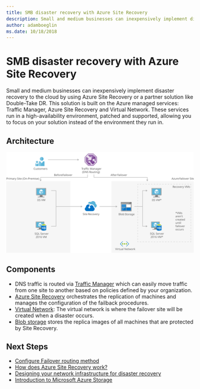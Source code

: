 ```yaml
---
title: SMB disaster recovery with Azure Site Recovery
description: Small and medium businesses can inexpensively implement disaster recovery to the cloud by using Azure Site Recovery or a partner solution like Double-Take DR.
author: adamboeglin
ms.date: 10/18/2018
---
```

# SMB disaster recovery with Azure Site Recovery
Small and medium businesses can inexpensively implement disaster recovery to the cloud by using Azure Site Recovery or a partner solution like Double-Take DR.
This solution is built on the Azure managed services: Traffic Manager, Azure Site Recovery and Virtual Network. These services run in a high-availability environment, patched and supported, allowing you to focus on your solution instead of the environment they run in.

## Architecture
<img src="media/disaster-recovery-smb-azure-site-recovery.svg" alt='architecture diagram' />

## Components
* DNS traffic is routed via [Traffic Manager](http://azure.microsoft.com/services/traffic-manager/) which can easily move traffic from one site to another based on policies defined by your organization.
* [Azure Site Recovery](http://azure.microsoft.com/services/site-recovery/) orchestrates the replication of machines and manages the configuration of the failback procedures.
* [Virtual Network](href="http://azure.microsoft.com/services/virtual-network/): The virtual network is where the failover site will be created when a disaster occurs.
* [Blob storage](http://azure.microsoft.com/services/storage/blobs/) stores the replica images of all machines that are protected by Site Recovery.

## Next Steps
* [Configure Failover routing method](https://docs.microsoft.com/api/Redirect/documentation/articles/traffic-manager-configure-failover-routing-method/)
* [How does Azure Site Recovery work?](https://docs.microsoft.com/api/Redirect/documentation/articles/site-recovery-components/)
* [Designing your network infrastructure for disaster recovery](https://docs.microsoft.com/api/Redirect/documentation/articles/site-recovery-network-design/)
* [Introduction to Microsoft Azure Storage](https://docs.microsoft.com/api/Redirect/documentation/articles/storage-introduction/)